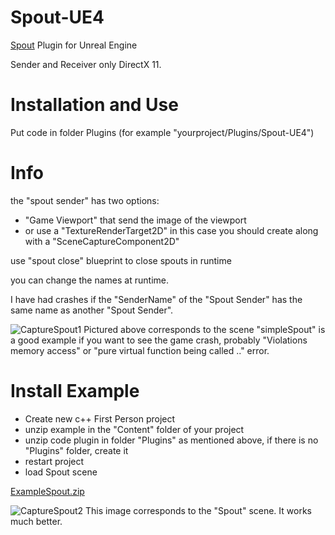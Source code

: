 # Spout-UE4
[Spout](http://spout.zeal.co/) Plugin for Unreal Engine

Sender and Receiver only DirectX 11.

# Installation and Use

Put code in folder Plugins (for example "yourproject/Plugins/Spout-UE4")

# Info

the "spout sender" has two options: 
  * "Game Viewport" that send the image of the viewport 
  * or use a "TextureRenderTarget2D" in this case you should create along with a "SceneCaptureComponent2D"

use "spout close" blueprint to close spouts in runtime

you can change the names at runtime.

I have had crashes if the "SenderName" of the "Spout Sender" has the same name as another "Spout Sender".

![CaptureSpout1](http://aledel.github.io/KinectXbox360-UE4/Images/Spout1.jpg)
Pictured above corresponds to the scene "simpleSpout" is a good example if you want to see the game crash, probably "Violations memory access" or "pure virtual function being called .." error. 

# Install Example

* Create new c++ First Person project
* unzip example in the "Content" folder of your project
* unzip code plugin in folder "Plugins" as mentioned above, if there is no "Plugins" folder, create it
* restart project
* load Spout scene

[ExampleSpout.zip](http://aledel.github.io/Spout-UE4/exampleSpoutUE4/ExampleSpout.zip)

![CaptureSpout2](http://aledel.github.io/Spout-UE4/images/spout2.jpg)
This image corresponds to the "Spout" scene. It works much better. 

